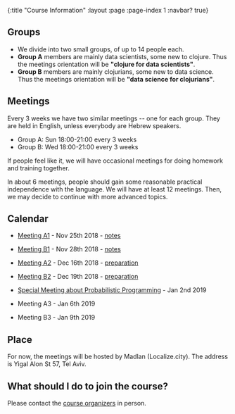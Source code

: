 {:title "Course Information"
 :layout :page
 :page-index 1
 :navbar? true}

## Groups

- We divide into two small groups, of up to 14 people each.
- **Group A** members are mainly data scientists, some new to clojure. Thus the meetings orientation will be **"clojure for data scientists"**.
- **Group B** members are mainly clojurians, some new to data science. Thus the meetings orientation will be **"data science for clojurians"**.


## Meetings

Every 3 weeks we have two similar meetings -- one for each group. They are held in English, unless everybody are Hebrew speakers.

- Group A: Sun 18:00-21:00 every 3 weeks
- Group B: Wed 18:00-21:00 every 3 weeks

If people feel like it, we will have occasional meetings for doing homework and training together.

In about 6 meetings, people should gain some reasonable practical independence with the language. We will have at least 12 meetings. Then, we may decide to continue with more advanced topics.

## Calendar
- [Meeting A1](https://www.meetup.com/Clojure-Israel/events/255927870/) - Nov 25th 2018 - [notes](../../posts-output/2018-12-15-notes-from-the-first-meeting/)

- [Meeting B1](https://www.meetup.com/Clojure-Israel/events/256159018/) - Nov 28th 2018 - [notes](../../posts-output/2018-12-15-notes-from-the-first-meeting/)

- [Meeting A2](https://www.meetup.com/Clojure-Israel/events/257088858/) - Dec 16th 2018 - [preparation](../../posts-output/2018-12-11-towards-the-second-meeting/)

- [Meeting B2](https://www.meetup.com/Clojure-Israel/events/257089002/) - Dec 19th 2018 - [preparation](../../posts-output/2018-12-11-towards-the-second-meeting/)

- [Special Meeting about Probabilistic Programming](https://www.meetup.com/Clojure-Israel/events/257198695/) - Jan 2nd 2019

- Meeting A3 - Jan 6th 2019

- Meeting B3 - Jan 9th 2019

## Place
For now, the meetings will be hosted by Madlan (Localize.city).
The address is Yigal Alon St 57, Tel Aviv.

## What should I do to join the course?
Please contact the [course organizers](https://twitter.com/daslu_) in person.

